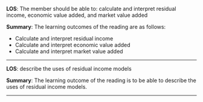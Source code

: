  **LOS**: The member should be able to: calculate and interpret residual income, economic value added, and market value added 
 
 **Summary**: The learning outcomes of the reading are as follows:
- Calculate and interpret residual income
- Calculate and interpret economic value added
- Calculate and interpret market value added  

 _________ 
 **LOS**:  describe the uses of residual income models 
 
 **Summary**: The learning outcome of the reading is to be able to describe the uses of residual income models.  

 _________ 
